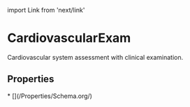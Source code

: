 import Link from 'next/link'

# CardiovascularExam

Cardiovascular system assessment with clinical examination.

## Properties

<Grid>
* [](/Properties/Schema.org/)

</Grid>

